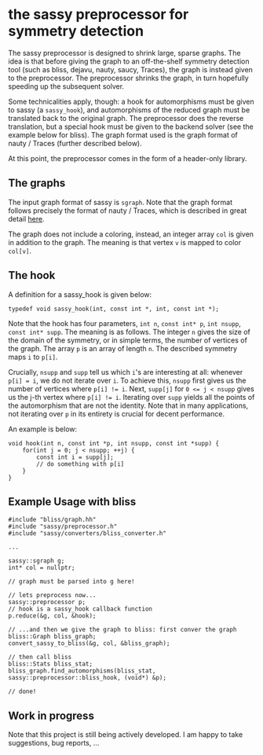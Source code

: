 # the sassy preprocessor for symmetry detection
The sassy preprocessor is designed to shrink large, sparse graphs. The idea is that before giving the graph to an off-the-shelf symmetry detection tool (such as bliss, dejavu, nauty, saucy, Traces), the graph is instead given to the preprocessor. The preprocessor shrinks the graph, in turn hopefully speeding up the subsequent solver.

Some technicalities apply, though: a hook for automorphisms must be given to sassy (a `sassy_hook`), and automorphisms of the reduced graph must be translated back to the original graph. The preprocessor does the reverse translation, but a special hook must be given to the backend solver (see the example below for bliss). The graph format used is the graph format of nauty / Traces (further described below).

At this point, the preprocessor comes in the form of a header-only library.

## The graphs
The input graph format of sassy is `sgraph`. Note that the graph format follows precisely the format of nauty / Traces, which is described in great detail [here](https://pallini.di.uniroma1.it/Guide.html).

The graph does not include a coloring, instead, an integer array `col` is given in addition to the graph. The meaning is that vertex `v` is mapped to color `col[v]`. 

## The hook
A definition for a sassy_hook is given below:

    typedef void sassy_hook(int, const int *, int, const int *);

Note that the hook has four parameters, `int n`, `const int* p`, `int nsupp`, `const int* supp`. The meaning is as follows. The integer `n` gives the size of the domain of the symmetry, or in simple terms, the number of vertices of the graph. The array `p` is an array of length `n`. The described symmetry maps `i` to `p[i]`.

Crucially, `nsupp` and `supp` tell us which `i`'s are interesting at all: whenever `p[i] = i`, we do not iterate over `i`. To achieve this, `nsupp` first gives us the number of vertices where `p[i] != i`. Next, `supp[j]` for `0 <= j < nsupp` gives us the j-th vertex where `p[i] != i`. Iterating over `supp` yields all the points of the automorphism that are not the identity. Note that in many applications, not iterating over `p` in its entirety is crucial for decent performance.

An example is below:

    void hook(int n, const int *p, int nsupp, const int *supp) {
        for(int j = 0; j < nsupp; ++j) {
            const int i = supp[j];
            // do something with p[i]
        }
    }


## Example Usage with bliss

    #include "bliss/graph.hh"
    #include "sassy/preprocessor.h"
    #include "sassy/converters/bliss_converter.h"
    
    ...
    
    sassy::sgraph g;
    int* col = nullptr;
    
    // graph must be parsed into g here!
    
    // lets preprocess now...
    sassy::preprocessor p;
    // hook is a sassy_hook callback function
    p.reduce(&g, col, &hook);
    
    // ...and then we give the graph to bliss: first conver the graph
    bliss::Graph bliss_graph;
    convert_sassy_to_bliss(&g, col, &bliss_graph);
    
    // then call bliss
    bliss::Stats bliss_stat;
    bliss_graph.find_automorphisms(bliss_stat, sassy::preprocessor::bliss_hook, (void*) &p);
    
    // done!
    
## Work in progress
Note that this project is still being actively developed. I am happy to take suggestions, bug reports, ...
